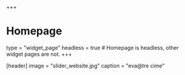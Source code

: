 +++
# Homepage
type = "widget_page"
headless = true  # Homepage is headless, other widget pages are not.
+++

[header]
  image = "slider_website.jpg"
  caption = "eva@tre cime"
